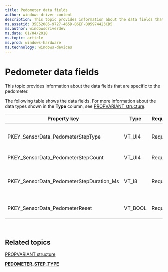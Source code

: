 ```yaml
---
title: Pedometer data fields
author: windows-driver-content
description: This topic provides information about the data fields that are specific to the pedometer.
ms.assetid: 35E52085-9727-465D-B6EF-D95974423CD5
ms.author: windowsdriverdev
ms.date: 01/04/2018
ms.topic: article
ms.prod: windows-hardware
ms.technology: windows-devices
---
```


# Pedometer data fields


This topic provides information about the data fields that are specific to the pedometer.

The following table shows the data fields. For more information about the data types shown in the **Type** column, see [PROPVARIANT structure](http://go.microsoft.com/fwlink/p/?linkid=313395).

|Property key|Type|Required/Optional|Description|
|--|--|--|--|
|PKEY_SensorData_PedometerStepType|VT_UI4|Required|The step type, expressed as a [PEDOMETER_STEP_TYPE](https://docs.microsoft.com/en-us/windows-hardware/drivers/ddi/content/sensorsdef/ne-sensorsdef-pedometer_step_type) value.|
|PKEY_SensorData_PedometerStepCount|VT_UI4|Required|The number of steps detected.|
|PKEY_SensorData_PedometerStepDuration_Ms|VT_I8|Required|The duration over which the pedometer counted steps. This value is expressed in milliseconds.|
|PKEY_SensorData_PedometerReset|VT_BOOL|Required|Indicates that the pedometer has been reset.|

 

## Related topics


[PROPVARIANT structure](http://go.microsoft.com/fwlink/p/?linkid=313395)

[**PEDOMETER\_STEP\_TYPE**](https://docs.microsoft.com/en-us/windows-hardware/drivers/ddi/content/sensorsdef/ne-sensorsdef-pedometer_step_type)

 

 






